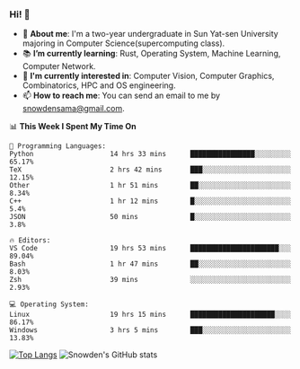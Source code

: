 ### Hi! 👋

+ :school: **About me**: I'm a two-year undergraduate in Sun Yat-sen University majoring in Computer Science(supercomputing class).
+ :books: **I’m currently learning**: Rust, Operating System, Machine Learning, Computer Network.
+ :lollipop: **I'm currently interested in**: Computer Vision, Computer Graphics, Combinatorics, HPC and OS engineering.
+ 📫 **How to reach me**: You can send an email to me by snowdensama@gmail.com.

<!--START_SECTION:waka-->
📊 **This Week I Spent My Time On** 

```text
💬 Programming Languages: 
Python                   14 hrs 33 mins      ████████████████░░░░░░░░░   65.17% 
TeX                      2 hrs 42 mins       ███░░░░░░░░░░░░░░░░░░░░░░   12.15% 
Other                    1 hr 51 mins        ██░░░░░░░░░░░░░░░░░░░░░░░   8.34% 
C++                      1 hr 12 mins        █░░░░░░░░░░░░░░░░░░░░░░░░   5.4% 
JSON                     50 mins             █░░░░░░░░░░░░░░░░░░░░░░░░   3.8%

🔥 Editors: 
VS Code                  19 hrs 53 mins      ██████████████████████░░░   89.04% 
Bash                     1 hr 47 mins        ██░░░░░░░░░░░░░░░░░░░░░░░   8.03% 
Zsh                      39 mins             ░░░░░░░░░░░░░░░░░░░░░░░░░   2.93%

💻 Operating System: 
Linux                    19 hrs 15 mins      █████████████████████░░░░   86.17% 
Windows                  3 hrs 5 mins        ███░░░░░░░░░░░░░░░░░░░░░░   13.83%

```


<!--END_SECTION:waka-->


[![Top Langs](https://github-readme-stats.vercel.app/api/top-langs/?username=lixk28&langs_count=8&layout=compact&hide_border=true)](https://github.com/lixk28/github-readme-stats)
![Snowden's GitHub stats](https://github-readme-stats.vercel.app/api?username=lixk28&show_icons=true&hide_border=true&count_private=true)



<!--
**lixk28/lixk28** is a ✨ _special_ ✨ repository because its `README.md` (this file) appears on your GitHub profile.

Here are some ideas to get you started:

- 🔭 I’m currently working on ...
- 🌱 I’m currently learning ...
- 👯 I’m looking to collaborate on ...
- 🤔 I’m looking for help with ...
- 💬 Ask me about ...
- 📫 How to reach me: ...
- 😄 Pronouns: ...
- ⚡ Fun fact: ...
  -->

